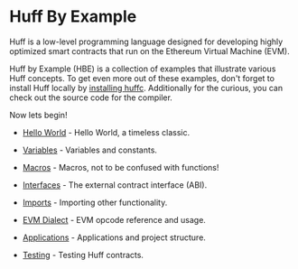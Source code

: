 # Huff By Example

Huff is a low-level programming language designed for developing highly optimized smart contracts
that run on the Ethereum Virtual Machine (EVM).

Huff by Example (HBE) is a collection of examples that illustrate various Huff concepts. To get even more out of these examples, don't forget to install Huff locally by [installing huffc](https://github.com/huff-language/huffc#prerequisities). Additionally for the curious, you can check out the source code for the compiler.

Now lets begin!

- [Hello World]() - Hello World, a timeless classic.

- [Variables]() - Variables and constants.

- [Macros]() - Macros, not to be confused with functions!

- [Interfaces](./interfaces.md) - The external contract interface (ABI).

- [Imports]() - Importing other functionality.

- [EVM Dialect]() - EVM opcode reference and usage.

- [Applications](./applications.md) - Applications and project structure.

- [Testing](./testing.md) - Testing Huff contracts.
